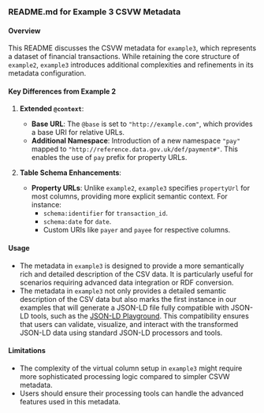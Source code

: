 ### README.md for Example 3 CSVW Metadata

#### Overview
This README discusses the CSVW metadata for `example3`, which represents a dataset of financial transactions. While retaining the core structure of `example2`, `example3` introduces additional complexities and refinements in its metadata configuration.

#### Key Differences from Example 2

1. **Extended `@context`**:
   - **Base URL**: The `@base` is set to `"http://example.com"`, which provides a base URI for relative URLs.
   - **Additional Namespace**: Introduction of a new namespace `"pay"` mapped to `"http://reference.data.gov.uk/def/payment#"`. This enables the use of `pay` prefix for property URLs.

2. **Table Schema Enhancements**:
   - **Property URLs**: Unlike `example2`, `example3` specifies `propertyUrl` for most columns, providing more explicit semantic context. For instance:
     - `schema:identifier` for `transaction_id`.
     - `schema:date` for `date`.
     - Custom URIs like `payer` and `payee` for respective columns.

#### Usage
- The metadata in `example3` is designed to provide a more semantically rich and detailed description of the CSV data. It is particularly useful for scenarios requiring advanced data integration or RDF conversion.
- The metadata in `example3` not only provides a detailed semantic description of the CSV data but also marks the first instance in our examples that will generate a JSON-LD file fully compatible with JSON-LD tools, such as the [JSON-LD Playground](https://json-ld.org/playground/). This compatibility ensures that users can validate, visualize, and interact with the transformed JSON-LD data using standard JSON-LD processors and tools.

#### Limitations
- The complexity of the virtual column setup in `example3` might require more sophisticated processing logic compared to simpler CSVW metadata.
- Users should ensure their processing tools can handle the advanced features used in this metadata.